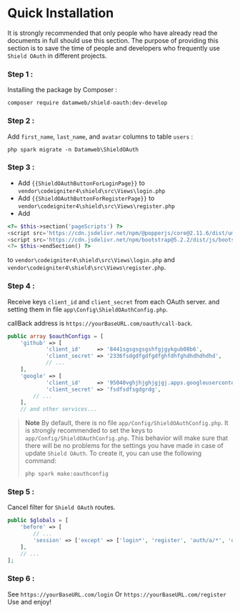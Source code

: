 # Quick Installation

It is strongly recommended that only people who have already read the documents in full should use this section. The purpose of providing this section is to save the time of people and developers who frequently use `Shield OAuth` in different projects.

### Step 1 : 

Installing the package by Composer :
```console
composer require datamweb/shield-oauth:dev-develop
```

### Step 2 :

Add `first_name`, `last_name`, and `avatar` columns to table `users` :

```console
php spark migrate -n Datamweb\ShieldOAuth
```

### Step 3 : 

 - Add `{{ShieldOAuthButtonForLoginPage}}` to `vendor\codeigniter4\shield\src\Views\login.php`
 - Add `{{ShieldOAuthButtonForRegisterPage}}` to `vendor\codeigniter4\shield\src\Views\register.php`
 - Add
```php
<?= $this->section('pageScripts') ?>
<script src='https://cdn.jsdelivr.net/npm/@popperjs/core@2.11.6/dist/umd/popper.min.js' integrity='sha384-oBqDVmMz9ATKxIep9tiCxS/Z9fNfEXiDAYTujMAeBAsjFuCZSmKbSSUnQlmh/jp3' crossorigin='anonymous'></script>
<script src='https://cdn.jsdelivr.net/npm/bootstrap@5.2.2/dist/js/bootstrap.min.js' integrity='sha384-IDwe1+LCz02ROU9k972gdyvl+AESN10+x7tBKgc9I5HFtuNz0wWnPclzo6p9vxnk' crossorigin='anonymous'></script>
<?= $this->endSection() ?>
```
 to `vendor\codeigniter4\shield\src\Views\login.php` and `vendor\codeigniter4\shield\src\Views\register.php`.
 
### Step 4 : 

Receive keys `client_id` and `client_secret` from each OAuth server. and setting them in file `app\Config\ShieldOAuthConfig.php`.

callBack address is `https://yourBaseURL.com/oauth/call-back`.
```php
public array $oauthConfigs = [
    'github' => [
            'client_id'     => '8441sgsgsgsgshfgjgykgub08b6',
            'client_secret' => '2336fsdgdfgdfgdfghfdhfghdhdhdhdhd',
            // ...
    ],
    'google' => [
            'client_id'     => '95040vghjhjghjgjgj.apps.googleusercontent.com',
            'client_secret' => 'fsdfsdfsgdgrdg',
        // ...
    ],
    // and other services...
```

> **Note**
> By default, there is no file `app/Config/ShieldOAuthConfig.php`. It is strongly recommended to set the keys to `app/Config/ShieldOAuthConfig.php`. This behavior will make sure that there will be no problems for the settings you have made in case of update `Shield OAuth`. To create it, you can use the following command:
>
> ```console
> php spark make:oauthconfig
> ```

### Step 5 : 

Cancel filter for `Shield OAuth` routes.
```php
public $globals = [
    'before' => [
        // ...
        'session' => ['except' => ['login*', 'register', 'auth/a/*', 'oauth*']],
    ],
    // ...
];
```

### Step 6 :
See `https://yourBaseURL.com/login` Or `https://yourBaseURL.com/register` Use and enjoy!
